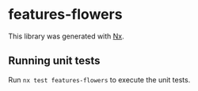 # features-flowers

This library was generated with [Nx](https://nx.dev).

## Running unit tests

Run `nx test features-flowers` to execute the unit tests.
